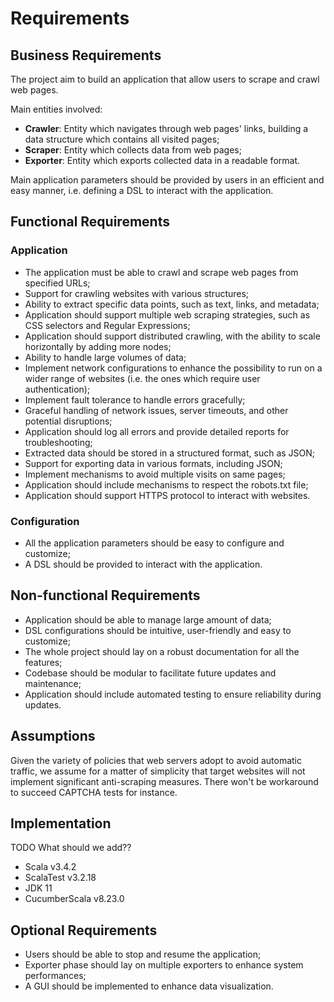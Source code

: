 # Requirements

## Business Requirements

The project aim to build an application that allow users to scrape and crawl web pages.

Main entities involved:
- **Crawler**: Entity which navigates through web pages' links, building a data structure which contains all visited pages; 
- **Scraper**: Entity which collects data from web pages;
- **Exporter**: Entity which exports collected data in a readable format.

Main application parameters should be provided by users in an efficient and easy manner, i.e. defining a DSL to
interact with the application.

## Functional Requirements

### Application

- The application must be able to crawl and scrape web pages from specified URLs;
- Support for crawling websites with various structures;
- Ability to extract specific data points, such as text, links, and metadata;
- Application should support multiple web scraping strategies, such as CSS selectors and Regular Expressions;
- Application should support distributed crawling, with the ability to scale horizontally by adding more nodes;
- Ability to handle large volumes of data;
- Implement network configurations to enhance the possibility to run on a wider range of websites (i.e. the ones which require user authentication);
- Implement fault tolerance to handle errors gracefully;
- Graceful handling of network issues, server timeouts, and other potential disruptions;
- Application should log all errors and provide detailed reports for troubleshooting;
- Extracted data should be stored in a structured format, such as JSON;
- Support for exporting data in various formats, including JSON;
- Implement mechanisms to avoid multiple visits on same pages; 
- Application should include mechanisms to respect the robots.txt file;
- Application should support HTTPS protocol to interact with websites.

### Configuration

- All the application parameters should be easy to configure and customize;
- A DSL should be provided to interact with the application.

## Non-functional Requirements

- Application should be able to manage large amount of data;
- DSL configurations should be intuitive, user-friendly and easy to customize;
- The whole project should lay on a robust documentation for all the features;
- Codebase should be modular to facilitate future updates and maintenance;
- Application should include automated testing to ensure reliability during updates.

## Assumptions

Given the variety of policies that web servers adopt to avoid automatic traffic, we assume for a matter of
simplicity that target websites will not implement significant anti-scraping measures. There won't be workaround to
succeed CAPTCHA tests for instance.

## Implementation

TODO What should we add??

- Scala v3.4.2
- ScalaTest v3.2.18
- JDK 11
- CucumberScala v8.23.0

## Optional Requirements

- Users should be able to stop and resume the application;
- Exporter phase should lay on multiple exporters to enhance system performances;
- A GUI should be implemented to enhance data visualization.
